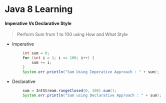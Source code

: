# Java 8 Learning 

#### Imperative Vs Declarative Style
> Perform Sum from 1 to 100 using How and What Style
- Imperative
```java
        int sum = 0;
        for (int i = 1; i <= 100; i++) {
            sum += i;
        }
        System.err.println("Sum Using Imperative Approach : " + sum);
```
- Declarative
```java
        sum = IntStream.rangeClosed(0, 100).sum();
        System.err.println("Sum using Declarative Approach : " + sum);
```